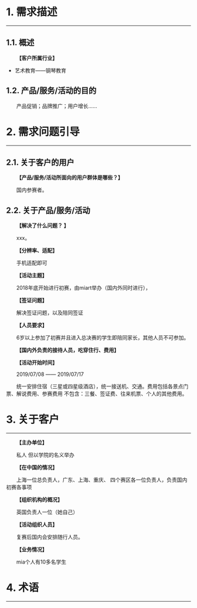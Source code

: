 # 1. 需求描述
---

## 1.1. 概述

&emsp;&emsp;**【客户所属行业】**

* 艺术教育——钢琴教育

## 1.2. 产品/服务/活动的目的

&emsp;&emsp;产品促销；品牌推广；用户增长......

# 2. 需求问题引导
---

## 2.1. 关于客户的用户

&emsp;&emsp;**【产品/服务/活动所面向的用户群体是哪些？】**

&emsp;&emsp;国内参赛者。

## 2.2. 关于产品/服务/活动

&emsp;&emsp;**【解决了什么问题？ 】**

&emsp;&emsp;xxx。

&emsp;&emsp;**【分辨率、适配】**

&emsp;&emsp;手机适配即可

&emsp;&emsp;**【活动主题】**

&emsp;&emsp;2018年底开始进行初赛，由miart举办（国内外同时进行），

&emsp;&emsp;**【签证问题】**

&emsp;&emsp;解决签证问题，以及陪同签证

&emsp;&emsp;**【人员要求】**

&emsp;&emsp;6岁以上参加了初赛并且进入总决赛的学生即陪同家长，其他人员不可参加。

&emsp;&emsp;**【国内外负责的接待人员，吃穿住行、费用】**

&emsp;&emsp;**【活动开始时间】**

&emsp;&emsp;2019/07/08 —— 2019/07/17

&emsp;&emsp;统一安排住宿（三星或四星级酒店），统一接送机、交通。费用包括各景点门票、解说费用、参赛费用
不包含：三餐、签证费、往来机票、个人的其他费用。

# 3. 关于客户
---

&emsp;&emsp;**【主办单位】**

&emsp;&emsp;私人  但以学院的名义举办

&emsp;&emsp;**【在中国的情况】**

&emsp;&emsp;上海一位总负责人，广东、上海、重庆、   四个赛区各一位负责人，负责国内初赛各事项

&emsp;&emsp;**【组织机构的概况】**

&emsp;&emsp;英国负责人一位（她自己）

&emsp;&emsp;**【活动组织人员】**

&emsp;&emsp;复赛后国内会安排随行人员。

&emsp;&emsp;**【业务情况】**

&emsp;&emsp;mia个人有10多名学生

# 4. 术语
---